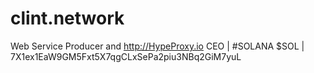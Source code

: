 # clint.network

Web Service Producer and http://HypeProxy.io CEO | #SOLANA $SOL | 7X1ex1EaW9GM5Fxt5X7qgCLxSePa2piu3NBq2GiM7yuL
